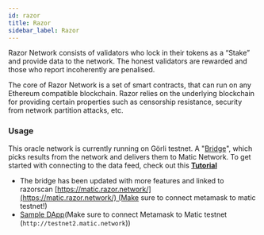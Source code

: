 ```yaml
---
id: razor
title: Razor
sidebar_label: Razor
---
```

Razor Network consists of validators who lock in their tokens as a “Stake” and provide data to the network. The honest validators are rewarded and those who report incoherently are penalised.

The core of Razor Network is a set of smart contracts, that can run on any Ethereum compatible blockchain. Razor relies on the underlying blockchain for providing certain properties such as censorship resistance, security from network partition attacks, etc.

### Usage

This oracle network is currently running on Görli testnet. A "[Bridge](https://github.com/razor-network/bridge)", which picks results from the network and delivers them to Matic Network. To get started with connecting to the data feed, check out this **[Tutorial]([https://docs.razor.network/tutorial/matic/](https://docs.razor.network/tutorial/matic/))**

- The bridge has been updated with more features and linked to razorscan [https://matic.razor.network/](https://matic.razor.network/) (Make sure to connect metamask to matic testnet!)
- [Sample DApp]([https://matic-king.netlify.com/](https://matic-king.netlify.com/))(Make sure to connect Metamask to Matic testnet (`http://testnet2.matic.network`))